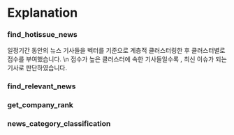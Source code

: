 # Explanation

### find_hotissue_news
일정기간 동안의 뉴스 기사들을 벡터를 기준으로 계층적 클러스터링한 후 클러스터별로 점수를 부여했습니다. \n
점수가 높은 클러스터에 속한 기사들일수록 , 최신 이슈가 되는 기사로 판단하였습니다.

### find_relevant_news


### get_company_rank


### news_category_classification


